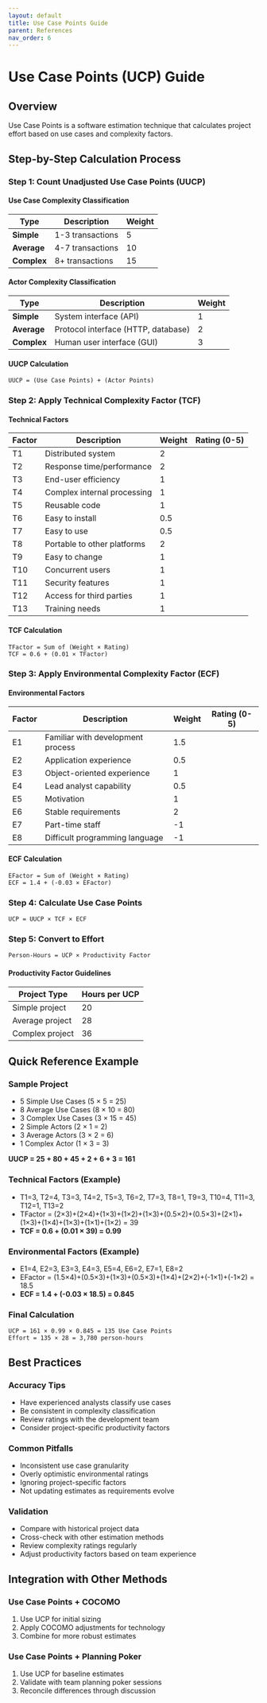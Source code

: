 ```yaml
---
layout: default
title: Use Case Points Guide
parent: References
nav_order: 6
---
```


# Use Case Points (UCP) Guide

## Overview
Use Case Points is a software estimation technique that calculates project effort based on use cases and complexity factors.

## Step-by-Step Calculation Process

### Step 1: Count Unadjusted Use Case Points (UUCP)

#### Use Case Complexity Classification

| Type | Description | Weight |
|------|-------------|--------|
| **Simple** | 1-3 transactions | 5 |
| **Average** | 4-7 transactions | 10 |
| **Complex** | 8+ transactions | 15 |

#### Actor Complexity Classification

| Type | Description | Weight |
|------|-------------|--------|
| **Simple** | System interface (API) | 1 |
| **Average** | Protocol interface (HTTP, database) | 2 |
| **Complex** | Human user interface (GUI) | 3 |

#### UUCP Calculation
```
UUCP = (Use Case Points) + (Actor Points)
```

### Step 2: Apply Technical Complexity Factor (TCF)

#### Technical Factors

| Factor | Description | Weight | Rating (0-5) |
|--------|-------------|--------|--------------|
| T1 | Distributed system | 2 | |
| T2 | Response time/performance | 2 | |
| T3 | End-user efficiency | 1 | |
| T4 | Complex internal processing | 1 | |
| T5 | Reusable code | 1 | |
| T6 | Easy to install | 0.5 | |
| T7 | Easy to use | 0.5 | |
| T8 | Portable to other platforms | 2 | |
| T9 | Easy to change | 1 | |
| T10 | Concurrent users | 1 | |
| T11 | Security features | 1 | |
| T12 | Access for third parties | 1 | |
| T13 | Training needs | 1 | |

#### TCF Calculation
```
TFactor = Sum of (Weight × Rating)
TCF = 0.6 + (0.01 × TFactor)
```

### Step 3: Apply Environmental Complexity Factor (ECF)

#### Environmental Factors

| Factor | Description | Weight | Rating (0-5) |
|--------|-------------|--------|--------------|
| E1 | Familiar with development process | 1.5 | |
| E2 | Application experience | 0.5 | |
| E3 | Object-oriented experience | 1 | |
| E4 | Lead analyst capability | 0.5 | |
| E5 | Motivation | 1 | |
| E6 | Stable requirements | 2 | |
| E7 | Part-time staff | -1 | |
| E8 | Difficult programming language | -1 | |

#### ECF Calculation
```
EFactor = Sum of (Weight × Rating)
ECF = 1.4 + (-0.03 × EFactor)
```

### Step 4: Calculate Use Case Points
```
UCP = UUCP × TCF × ECF
```

### Step 5: Convert to Effort
```
Person-Hours = UCP × Productivity Factor
```

#### Productivity Factor Guidelines

| Project Type | Hours per UCP |
|--------------|---------------|
| Simple project | 20 |
| Average project | 28 |
| Complex project | 36 |

## Quick Reference Example

### Sample Project
- 5 Simple Use Cases (5 × 5 = 25)
- 8 Average Use Cases (8 × 10 = 80) 
- 3 Complex Use Cases (3 × 15 = 45)
- 2 Simple Actors (2 × 1 = 2)
- 3 Average Actors (3 × 2 = 6)
- 1 Complex Actor (1 × 3 = 3)

**UUCP = 25 + 80 + 45 + 2 + 6 + 3 = 161**

### Technical Factors (Example)
- T1=3, T2=4, T3=3, T4=2, T5=3, T6=2, T7=3, T8=1, T9=3, T10=4, T11=3, T12=1, T13=2
- TFactor = (2×3)+(2×4)+(1×3)+(1×2)+(1×3)+(0.5×2)+(0.5×3)+(2×1)+(1×3)+(1×4)+(1×3)+(1×1)+(1×2) = 39
- **TCF = 0.6 + (0.01 × 39) = 0.99**

### Environmental Factors (Example)
- E1=4, E2=3, E3=3, E4=3, E5=4, E6=2, E7=1, E8=2
- EFactor = (1.5×4)+(0.5×3)+(1×3)+(0.5×3)+(1×4)+(2×2)+(-1×1)+(-1×2) = 18.5
- **ECF = 1.4 + (-0.03 × 18.5) = 0.845**

### Final Calculation
```
UCP = 161 × 0.99 × 0.845 = 135 Use Case Points
Effort = 135 × 28 = 3,780 person-hours
```

## Best Practices

### Accuracy Tips
- Have experienced analysts classify use cases
- Be consistent in complexity classification
- Review ratings with the development team
- Consider project-specific productivity factors

### Common Pitfalls
- Inconsistent use case granularity
- Overly optimistic environmental ratings
- Ignoring project-specific factors
- Not updating estimates as requirements evolve

### Validation
- Compare with historical project data
- Cross-check with other estimation methods
- Review complexity ratings regularly
- Adjust productivity factors based on team experience

## Integration with Other Methods

### Use Case Points + COCOMO
1. Use UCP for initial sizing
2. Apply COCOMO adjustments for technology
3. Combine for more robust estimates

### Use Case Points + Planning Poker
1. Use UCP for baseline estimates
2. Validate with team planning poker sessions
3. Reconcile differences through discussion
